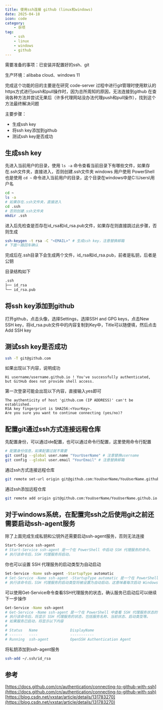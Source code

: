 ```yaml
---
title: 使用ssh连接 github (linux和windows)
date: 2025-04-18
icon: code
category:
    - 杂项
tag:
    - ssh
    - linux
    - windows
    - github
---
```


需要准备的事项：已安装并配置好的ssh、git

生产环境：alibaba cloud、windows 11

完成这个功能的目的主要是在研究 code-server 过程中进行git管理时使用默认的https方式进行push和pull操作时，因为总所周知的原因，无法连接到github
在查询各种方法并尝试无果后（许多代理网站没办法代理push和pull操作），找到这个方法最终解决问题

主要步骤：
- 生成ssh key
- 将ssh key添加到github
- 测试ssh key是否成功

## 生成ssh key

先进入当前用户的目录，使用 `ls -a` 命令查看当前目录下有哪些文件，如果存在.ssh文件夹，直接进入，否则创建.ssh文件夹
windows 用户使用 PowerShell 也是使用 `cd ~` 命令进入当前用户的目录，这个目录在windows中是C:\Users\用户名

```bash
cd ~
ls -a
# 如果存在.ssh文件夹，直接进入
cd .ssh
# 否则创建.ssh文件夹
mkdir .ssh
```
进入后先检查是否存在id_rsa和id_rsa.pub文件，如果存在则直接跳过此步骤，否则生成

```bash
ssh-keygen -t rsa -C "<EMAIL>" # 生成ssh key，注意替换邮箱
# 下面一路回车确认
```

完成后在.ssh目录下会生成两个文件，id_rsa和id_rsa.pub，前者是私钥，后者是公钥

目录结构如下
```txt title="~/.ssh"
.ssh
├── id_rsa
└── id_rsa.pub
```

## 将ssh key添加到github

打开github，点击头像，选择Settings，选择SSH and GPG keys，点击New SSH key，将id_rsa.pub文件中的内容复制到Key中，Title可以随便填，然后点击Add SSH key

## 测试ssh key是否成功

```bash
ssh -T git@github.com
```

如果出现以下内容，说明成功
```
Hi username/username.github.io ! You've successfully authenticated, but GitHub does not provide shell access.
```

第一次登录可能会出现以下内容，直接输入yes即可
```
The authenticity of host 'github.com (IP ADDRESS)' can't be established.
RSA key fingerprint is SHA256:<YourKey>.
Are you sure you want to continue connecting (yes/no)?
```

## 配置git通过ssh方式连接远程仓库

先配置身份，可以通过ide配置，也可以通过命令行配置，这里使用命令行配置
```bash
# 配置身份信息，如果配置过就不需要
git config --global user.name "YourUserName" # 注意替换username
git config --global user.email "YourEmail" # 注意替换邮箱
```

通过ssh方式连接远程仓库
```bash
git remote set-url origin git@github.com:YouUserName/YouUserName.github.io.git # 注意替换username
```

通过ssh添加远程仓库
```bash
git remote add origin git@github.com:YouUserName/YouUserName.github.io.git # 注意替换username
```

## 对于windows系统，在配置完ssh之后使用git之前还需要启动ssh-agent服务

除了上面完成生成私钥和公钥外还需要启动ssh-agent服务，否则无法连接
```bash
Start-Service ssh-agent
# Start-Service ssh-agent 是一个在 PowerShell 中启动 SSH 代理服务的命令。
# 执行该命令后，SSH 代理服务将启动。
```

你也可以设置 SSH 代理服务的启动类型为自动启动

```bash
Set-Service -Name ssh-agent -StartupType automatic
# Set-Service -Name ssh-agent -StartupType automatic 是一个在 PowerShell 中设置 SSH 代理服务启动类型的命令。
# 执行该命令后，SSH 代理服务的启动类型将被设置为自动启动。这意味着每次启动 Windows 系统时，SSH 代理服务会自动启动，无需手动操作。
```

可以使用Get-Service命令查看SSH代理服务的状态，确认服务已启动后可以继续下一步操作
```bash
Get-Service -Name ssh-agent
# Get-Service -Name ssh-agent 是一个在 PowerShell 中查看 SSH 代理服务状态的命令。
# 执行该命令后，将显示 SSH 代理服务的状态，包括服务名称、当前状态、启动类型等。
# 如果服务已启动，将显示以下内容
#
# Status   Name               DisplayName
# ------   ----               -----------
# Running  ssh-agent          OpenSSH Authentication Agent
```

将私钥添加到ssh-agent服务
```bash
ssh-add ~/.ssh/id_rsa
```

## 参考

[https://docs.github.com/cn/authentication/connecting-to-github-with-ssh](https://docs.github.com/cn/authentication/connecting-to-github-with-ssh)
[https://blog.csdn.net/vxstar/article/details/131783270](https://blog.csdn.net/vxstar/article/details/131783270)